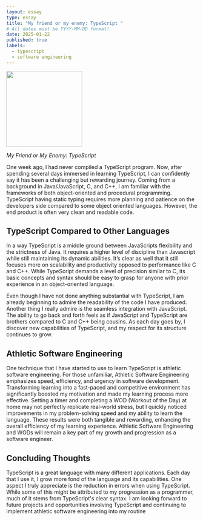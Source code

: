 ```yaml
---
layout: essay
type: essay
title: "My friend or my enemy: TypeScript "
# All dates must be YYYY-MM-DD format!
date: 2025-01-22
published: true
labels:
  - typescript
  - software engineering
---
```


<img width="200px" class="rounded float-start pe-4" src="../img/typescript.wep">

*My Friend or My Enemy: TypeScript*

One week ago, I had never compiled a TypeScript program. Now, after spending several days immersed in learning TypeScript, I can confidently say it has been a challenging but rewarding journey. Coming from a background in Java/JavaScript, C, and C++, I am familiar with the frameworks of both object-oriented and procedural programming. TypeScript having static typing requires more planning and patience on the developers side compared to some object oriented languages. However, the end product is often very clean and readable code. 

## TypeScript Compared to Other Languages

In a way TypeScript is a middle ground between JavaScripts flexibility and the strictness of Java. It requires a higher level of discipline than Javascript while still maintaining its dynamic abilities. It’s clear as well that it still focuses more on scalability and productivity opposed to performance like C and C++. While TypeScript demands a level of precision similar to C, its basic concepts and syntax should be easy to grasp for anyone with prior experience in an object-oriented language. 

Even though I have not done anything substantial with TypeScript, I am already beginning to admire the readability of the code I have produced.  Another thing I really admire is the seamless integration with JavaScript. The ability to go back and forth feels as if JavaScript and TypeScript are brothers compared to C and C++ being cousins. As each day goes by, I discover new capabilities of TypeScript, and my respect for its structure continues to grow.

## Athletic Software Engineering

One technique that I have started to use to learn TypeScript is athletic software engineering. For those unfamiliar, Athletic Software Engineering emphasizes speed, efficiency, and urgency in software development. Transforming learning into a fast-paced and competitive environment has significantly boosted my motivation and made my learning process more effective. Setting a timer and completing a WOD (Workout of the Day) at home may not perfectly replicate real-world stress, but I quickly noticed improvements in my problem-solving speed and my ability to learn the language. These results were both tangible and rewarding, enhancing the overall efficiency of my learning experience. Athletic Software Engineering and WODs will remain a key part of my growth and progression as a software engineer.

## Concluding Thoughts

TypeScript is a great language with many different applications. Each day that I use it, I grow more fond of the language and its capabilities. One aspect I truly appreciate is the reduction in errors when using TypeScript. While some of this might be attributed to my progression as a programmer, much of it stems from TypeScript's clear syntax. I am looking forward to future projects and opportunities involving TypeScript  and continuing to implement athletic software engineering into my routine 
